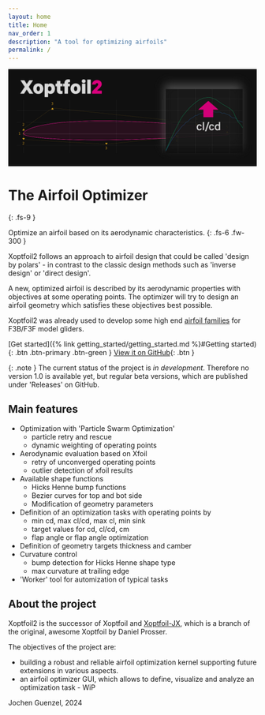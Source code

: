 ```yaml
---
layout: home
title: Home
nav_order: 1
description: "A tool for optimizing airfoils"
permalink: /
---
```


![XO2](./images/Xoptfoil2.png "Xoptfoil2")


# The Airfoil Optimizer 
{: .fs-9 }

Optimize an airfoil based on its aerodynamic characteristics. 
{: .fs-6 .fw-300 }

Xoptfoil2 follows an approach to airfoil design that could be called 'design by polars' - in contrast to the classic design methods such as 'inverse design' or 'direct design'. 

A new, optimized airfoil is described by its aerodynamic properties with objectives at some operating points. The optimizer will try to design an airfoil geometry which satisfies these objectives best possible.  

Xoptfoil2 was already used to develop some high end [airfoil families](https://github.com/jxjo/Airfoils) for F3B/F3F model gliders. 

[Get started]({% link getting_started/getting_started.md %}#Getting started){: .btn .btn-primary .btn-green }
[View it on GitHub](https://github.com/jxjo/Xoptfoil2){: .btn }

{: .note }
The current status of the project is *in development*. Therefore no version 1.0 is available yet, but regular beta versions, which are published under 'Releases' on GitHub. 

## Main features

* Optimization with 'Particle Swarm Optimization'
  - particle retry and rescue 
  - dynamic weighting of operating points 
* Aerodynamic evaluation based on Xfoil
  - retry of unconverged operating points 
  - outlier detection of xfoil results  
* Available shape functions 
  - Hicks Henne bump functions
  - Bezier curves for top and bot side 
  - Modification of geometry parameters 
* Definition of an optimization tasks with operating points by
  - min cd, max cl/cd, max cl, min sink 
  - target values for cd, cl/cd, cm 
  - flap angle or flap angle optimization  
* Definition of geometry targets thickness and camber 
* Curvature control 
  - bump detection for Hicks Henne shape type 
  - max curvature at trailing edge 
* 'Worker' tool for automization of typical tasks 


## About the project

Xoptfoil2 is the successor of Xoptfoil and [Xoptfoil-JX](https://github.com/jxjo/Xoptfoil-JX/tree/master), which is a branch of the original, awesome Xoptfoil by Daniel Prosser.

The objectives of the project are:
- building a robust and reliable airfoil optimization kernel supporting future extensions in various aspects. 
- an airfoil optimizer GUI, which allows to define, visualize and analyze an optimization task - WiP

Jochen Guenzel, 2024 